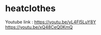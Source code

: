 # heatclothes
Youtube link : https://youtu.be/yL4Fl5LuY8Y
               https://youtu.be/xQ48CeQ0KmQ
